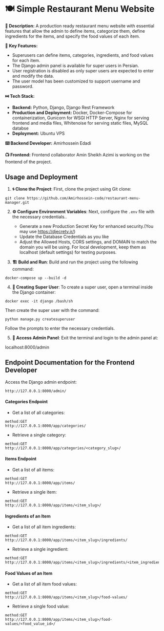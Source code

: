 # 🍽️ Simple Restaurant Menu Website

**🔺 Description:**
A production ready restaurant menu website with essential features that allow the admin to define items, categorize them, define ingredients for the items, and specify the food values of each item.

**🔺 Key Features:**

- Superusers can define items, categories, ingredients, and food values for each item.
- The Django admin panel is available for super users in Persian.
- User registration is disabled as only super users are expected to enter and modify the data.
- The user model has been customized to support username and password.

**⏭️ Tech Stack:**

- **Backend:** Python, Django, Django Rest Framework
- **Production and Deployment:** Docker, Docker-Compose for containerization, Gunicorn for WSGI HTTP Server,
  Nginx for serving frontend and media files, Whitenoise for serving static files, MySQL databse
- **Deployment:** Ubuntu VPS

**⌨️ Backend Developer:** Amirhossein Edadi

**📺 Frontend:** Frontend collaborator Amin Sheikh Azimi is working on the frontend of the project.

## Usage and Deployment

1. **🌀 Clone the Project**: First, clone the project using Git clone:

```
git clone https://github.com/Amirhossein-code/restaurant-menu-manager.git
```

2. **⚙️ Configure Environment Variables**: Next, configure the `.env` file with the necessary credentials..

   - Generate a new Production Secret Key for enhanced security.(You may use https://djecrety.ir/)
   - Update the Database Credentials as you like
   - Adjust the Allowed Hosts, CORS settings, and DOMAIN to match the domain you will be using.
     For local development, keep them as localhost (default settings) for testing purposes.

3. **🏗️ Build and Run**: Build and run the project using the following command:

```
docker-compose up --build -d
```

4. **🦸 Creating Super User**: To create a super user, open a terminal inside the Django container:

```
docker exec -it django /bash/sh
```

Then create the super user with the command:

```
python manage.py createsuperuser
```

Follow the prompts to enter the necessary credentials.

5. **🔑 Access Admin Panel**: Exit the terminal and login to the admin panel at:

localhost:8000/admin

## Endpoint Documentation for the Frontend Developer

Access the Django admin endpoint:

```
http://127.0.0.1:8000/admin/
```

#### Categories Endpoint

- Get a list of all categories:

```
method:GET
http://127.0.0.1:8000/app/categories/
```

- Retrieve a single category:

```
method:GET
http://127.0.0.1:8000/app/categories/<category_slug>/
```

#### Items Endpoint

- Get a list of all items:

```
method:GET
http://127.0.0.1:8000/app/items/
```

- Retrieve a single item:

```
method:GET
http://127.0.0.1:8000/app/items/<item_slug>/
```

#### Ingredients of an Item

- Get a list of all item ingredients:

```
method:GET
http://127.0.0.1:8000/app/items/<item_slug>/ingredients/
```

- Retrieve a single ingredient:

```
method:GET
http://127.0.0.1:8000/app/items/<item_slug>/ingredients/<item_ingredient_id>/
```

#### Food Values of an Item

- Get a list of all item food values:

```
method:GET
http://127.0.0.1:8000/app/items/<item_slug>/food-values/
```

- Retrieve a single food value:

```
method:GET
http://127.0.0.1:8000/app/items/<item_slug>/food-values/<food_value_id>/
```
